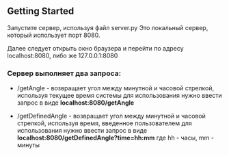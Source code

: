 ## Getting Started

Запустите сервер, используя файл server.py
Это локальный сервер, который использует порт 8080.

Далее следует открыть окно браузера и перейти по адресу localhost:8080, либо же 127.0.0.1:8080

### Сервер выполняет два запроса:
* /getAngle - возвращает угол между минутной и часовой стрелкой, используя текущее время системы
	для использования нужно ввести запрос в виде __localhost:8080/getAngle__
	
* /getDefinedAngle - возвращает угол между минутной и часовой стрелкой, используя время, введенное пользователем
	для использования нужно ввести запрос в виде __localhost:8080/getDefinedAngle?time=hh:mm__ где hh - часы, mm - минуты
